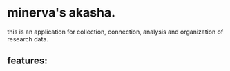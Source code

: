 # minerva's akasha.

this is an application for collection, connection, analysis and organization of research data.

## features:
